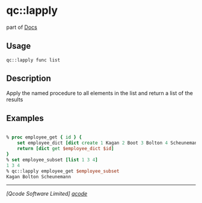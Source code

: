 qc::lapply
==========

part of [Docs](../index.md)

Usage
-----
`
        qc::lapply func list
    `

Description
-----------
Apply the named procedure to all elements in the list and return a list of the results

Examples
--------
```tcl

% proc employee_get { id } {
    set employee_dict [dict create 1 Kagan 2 Boot 3 Bolton 4 Scheunemann 5 Sagan]
    return [dict get $employee_dict $id]
}
% set employee_subset [list 1 3 4]
1 3 4
% qc::lapply employee_get $employee_subset
Kagan Bolton Scheunemann
```

----------------------------------
*[Qcode Software Limited] [qcode]*

[qcode]: http://www.qcode.co.uk "Qcode Software"